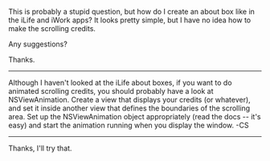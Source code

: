 This is probably a stupid question, but how do I create an about box like in the iLife and iWork apps? It looks pretty simple, but I have no idea how to make the scrolling credits.

Any suggestions?

Thanks.

----
Although I haven't looked at the iLife about boxes, if you want to do animated scrolling credits, you should probably have a look at NSViewAnimation. Create a view that displays your credits (or whatever), and set it inside another view that defines the boundaries of the scrolling area. Set up the NSViewAnimation object appropriately (read the docs -- it's easy) and start the animation running when you display the window. -CS

----

Thanks, I'll try that.
